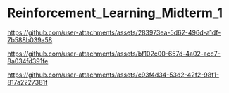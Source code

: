 # Reinforcement_Learning_Midterm_1

https://github.com/user-attachments/assets/283973ea-5d62-496d-a1df-7b588b039a58



https://github.com/user-attachments/assets/bf102c00-657d-4a02-acc7-8a034fd391fe



https://github.com/user-attachments/assets/c93f4d34-53d2-42f2-98f1-817a2227381f

